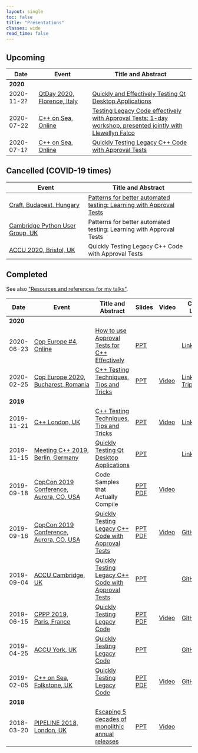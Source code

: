 ```yaml
---
layout: single
toc: false
title: "Presentations"
classes: wide
read_time: false
---
```


## Upcoming

| Date  | Event | Title and Abstract |
| ----- | ----- | ------------------ |
| **2020** | &nbsp; | &nbsp; |
| <span class="text-tabular-dates">2020-11-2?</span> | [QtDay 2020, Florence,&nbsp;Italy](https://www.qtday.it/) | [Quickly and Effectively Testing Qt Desktop Applications](https://www.qtday.it/agenda/speakers/573234) |
| <span class="text-tabular-dates">2020-07-22</span> | [C++ on Sea, Online](https://cpponsea.uk/) | [Testing Legacy Code effectively with Approval Tests: 1-day workshop, presented jointly with Llewellyn Falco](https://cpponsea.uk/2020/sessions/workshop_testing-legacy-code-effectively-with-approval-tests.html) |
| <span class="text-tabular-dates">2020-07-1?</span> | [C++ on Sea, Online](https://cpponsea.uk/) | [Quickly Testing Legacy C++ Code with Approval Tests](https://cpponsea.uk/2020/sessions/quickly-testing-legacy-cpp-code-with-approval-tests.html) |

## Cancelled (COVID-19 times)

| Event | Title and Abstract |
| ----- | ------------------ |
| [Craft, Budapest,&nbsp;Hungary](https://craft-conf.com) | [Patterns for better automated testing: Learning with Approval Tests](https://craft-conf.com/speaker/ClareMacrae) |
| [Cambridge Python User Group, UK](https://www.meetup.com/CamPUG/) | Patterns for better automated testing: Learning with Approval Tests |
| [ACCU 2020, Bristol,&nbsp;UK](https://conference.accu.org/) | Quickly Testing Legacy C++ Code with Approval Tests |

## Completed

See also ["Resources and references for my talks"](https://github.com/claremacrae/talks).

| Date  | Event | Title and Abstract | Slides  | Video | Code / Links |
| ----- | ----- | ------------------ | ------- | ----- | ------------ |
| **2020** | &nbsp; | &nbsp; | &nbsp; | &nbsp; | &nbsp; |
| <span class="text-tabular-dates">2020-06-23</span> | [Cpp Europe #4, Online](https://cppeurope.com) | [How to use Approval Tests for C++ Effectively](https://cppeurope.com/sessions/session-with-clare-macrae/) | [PPT](https://www.slideshare.net/ClareMacrae/how-to-use-approval-tests-for-c-effectively) |  &nbsp; | [Links](https://github.com/claremacrae/talks/blob/main/How_to_use_Approval_Tests_for_C++_Effectively.md#top)
| <span class="text-tabular-dates">2020-02-25</span> | [Cpp Europe 2020, Bucharest,&nbsp;Romania](https://cppeurope.com) | [C++ Testing Techniques, Tips and Tricks](https://cppeurope.com/sessions/cpp-testing-techniques-tips-and-tricks/) | [PPT](https://www.slideshare.net/ClareMacrae/cpp-testing-techniques-tips-and-tricks-cpp-europe) | [Video](https://www.youtube.com/watch?v=-5N-u34L7wo&list=PLKkbEnCSP7sek-bn-Ae-b16aa7y_mc2EH&index=10&t=0s) | [Links](https://github.com/claremacrae/talks/blob/master/Cpp_Testing_Techniques_Tips_and_Tricks.md#top) <br> [Trip&nbsp;Report](/blog/2020/03/cppeurope-2020) |
| **2019** | &nbsp; | &nbsp; | &nbsp; | &nbsp; | &nbsp; |
| <span class="text-tabular-dates">2019-11-21</span> | [C++ London, UK](https://www.meetup.com/CppLondon/) | [C++ Testing Techniques, Tips and Tricks](https://www.meetup.com/CppLondon/events/265146936/) | [PPT](https://www.slideshare.net/ClareMacrae/c-testing-techniques-tips-and-tricks-c-london) | [Video](https://www.youtube.com/watch?v=j3prZoR8c_c) | [Links](https://github.com/claremacrae/talks/blob/master/Cpp_Testing_Techniques_Tips_and_Tricks.md#top) |
| <span class="text-tabular-dates">2019-11-15</span> | [Meeting C++ 2019, Berlin,&nbsp;Germany](https://meetingcpp.com/2019/) | [Quickly Testing Qt Desktop Applications](https://meetingcpp.com/2019/Talks/items/Quickly_Testing_Qt_Desktop_Applications.html) | [PPT](https://www.slideshare.net/ClareMacrae/quickly-testing-qt-desktop-applications) | &nbsp; | [Links](https://github.com/claremacrae/talks/blob/master/Quickly_Testing_Qt_Desktop_Applications.md#top) |
| <span class="text-tabular-dates">2019-09-18</span> | [CppCon 2019 Conference, Aurora,&nbsp;CO,&nbsp;USA](https://cppcon.org/) | Code Samples that Actually Compile |  [PPT](https://www.slideshare.net/ClareMacrae/code-samples-that-actually-compile-clare-macrae-179736904) [PDF](https://github.com/CppCon/CppCon2019/raw/master/Lightning%20Talks%20and%20Lunch%20Sessions/code_samples_that_actually_compile/code_samples_that_actually_compile__clare_macrae__cppcon_2019.pdf) | [Video](https://www.youtube.com/watch?v=8mkHhwGkbXg) | &nbsp; |
| <span class="text-tabular-dates">2019-09-16</span> | [CppCon 2019 Conference, Aurora,&nbsp;CO,&nbsp;USA](https://cppcon.org/) | [Quickly Testing Legacy C++ Code with Approval Tests](https://cppcon2019.sched.com/event/Sfdj/quickly-testing-legacy-c-code-with-approval-tests) | [PPT](https://www.slideshare.net/ClareMacrae/quickly-testing-legacy-c-code-with-approval-tests) [PDF](https://github.com/CppCon/CppCon2019/tree/master/Presentations/quickly_testing_legacy_cpp_code_with_approval_tests) | [Video](https://www.youtube.com/watch?v=3GZHvcdq32s) | [GitHub](https://github.com/claremacrae/ApprovalTests.cpp.Demos/tree/2019-09-cppcon) |
| <span class="text-tabular-dates">2019-09-04</span> | [ACCU Cambridge, UK](https://www.meetup.com/ACCU-Cambridge/) | [Quickly Testing Legacy C++ Code with Approval Tests](https://www.meetup.com/ACCU-Cambridge/events/262761572/) | [PPT](https://www.slideshare.net/ClareMacrae/quickly-testing-legacy-cpp-code-accu-cam-2019) | &nbsp; | [GitHub](https://github.com/claremacrae/ApprovalTests.cpp.Demos/tree/2019-09-accu-cambridge) |
| <span class="text-tabular-dates">2019-06-15</span> | [CPPP 2019, Paris,&nbsp;France](https://cppp.fr/) | [Quickly Testing Legacy Code](https://cppp.fr/index.php?L=0&id=20#talk.ClareMacrae) | [PPT](https://www.slideshare.net/ClareMacrae/quickly-testing-legacy-code-cpppfr-2019-clare-macrae) [PDF](https://github.com/cppp-france/CPPP-19/tree/master/quickly_testing_legacy_code-Clare_Macrae) | [Video](https://www.youtube.com/watch?v=JnoNTc-BmB8) | [GitHub](https://github.com/claremacrae/cppp2019) |
| <span class="text-tabular-dates">2019-04-25</span> | [ACCU York, UK](https://www.meetup.com/ACCU-York/) | [Quickly Testing Legacy Code](https://www.meetup.com/ACCU-York/events/259156413/) | [PPT](https://www.slideshare.net/ClareMacrae/quickly-testing-legacy-code-accu-york-april-2019) | &nbsp; |  [GitHub](https://github.com/claremacrae/cpponsea2019/tree/accu_york_2019) |
| <span class="text-tabular-dates">2019-02-05</span> | [C++ on Sea, Folkstone,&nbsp;UK](https://cpponsea.uk/) | [Quickly Testing Legacy Code](https://cpponsea.uk/2019/sessions/quickly-testing-legacy-code.html) | [PPT](https://www.slideshare.net/ClareMacrae/quickly-testing-legacy-code) [PDF](https://github.com/philsquared/cpponsea-slides/raw/master/2019/Clare%20Macrae%20-%20Quickly%20Testing%20Legacy%20Code.pdf) | [Video](https://www.youtube.com/watch?v=dtm8V3TIB6k) | [GitHub](https://github.com/claremacrae/cpponsea2019)  |
| **2018** | &nbsp; | &nbsp; | &nbsp; | &nbsp; | &nbsp; |
| <span class="text-tabular-dates">2018-03-20</span> | [PIPELINE 2018, London,&nbsp;UK](https://pipelineconf.info/) | [Escaping 5 decades of monolithic annual releases](https://pipelineconf.info/pipeline-speakers/clare-macrae/) | [PPT](https://www.slideshare.net/ClareMacrae/escaping-5-decades-of-monolithic-annual-releases-91187595) | [Video](https://www.youtube.com/watch?v=dxXNvRvBzgM) | &nbsp; |
